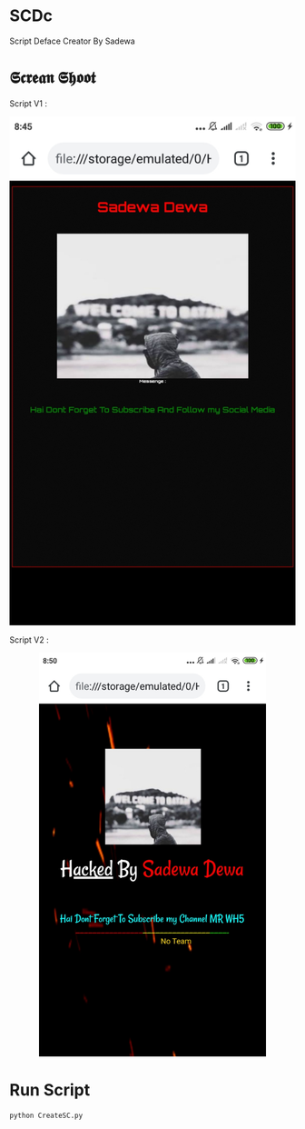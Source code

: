 # SCDc
Script Deface Creator By Sadewa

# 𝕾𝖈𝖗𝖊𝖆𝖓 𝕾𝖍𝖔𝖔𝖙
Script V1 :
<p align="center">
  <img src="SS/v1.jpg">  
</p>

Script V2 :
<p align="center">
  <img src="SS/v2.jpg" width="400" heigth="150">  
</p>

# Run Script
```sh
python CreateSC.py
 ```
